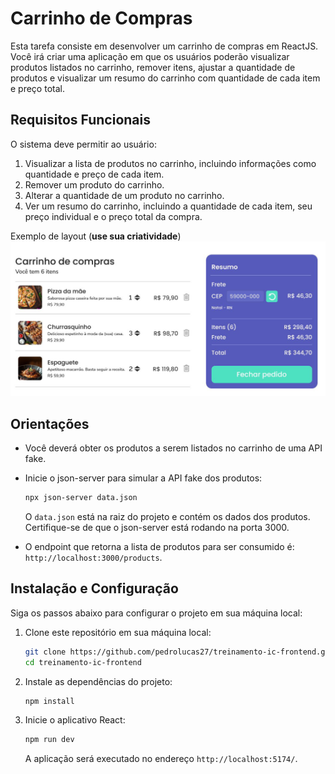 # Carrinho de Compras

Esta tarefa consiste em desenvolver um carrinho de compras em ReactJS. Você irá criar uma aplicação em que os usuários poderão visualizar produtos listados no carrinho, remover itens, ajustar a quantidade de produtos e visualizar um resumo do carrinho com quantidade de cada item e preço total.

## Requisitos Funcionais

O sistema deve permitir ao usuário:

1. Visualizar a lista de produtos no carrinho, incluindo informações como quantidade e preço de cada item.
2. Remover um produto do carrinho.
3. Alterar a quantidade de um produto no carrinho.
4. Ver um resumo do carrinho, incluindo a quantidade de cada item, seu preço individual e o preço total da compra.

Exemplo de layout (**use sua criatividade**)
<img src="./src/imgs/carrinho.png" alt="Exemplo de carrinho" width="800" height="auto" />

## Orientações

- Você deverá obter os produtos a serem listados no carrinho de uma API fake.
- Inicie o json-server para simular a API fake dos produtos:

    ```bash
    npx json-server data.json
    ```

   O `data.json` está na raiz do projeto e contém os dados dos produtos. Certifique-se de que o json-server está rodando na porta 3000.
- O endpoint que retorna a lista de produtos para ser consumido é: `http://localhost:3000/products`.

## Instalação e Configuração

Siga os passos abaixo para configurar o projeto em sua máquina local:

1. Clone este repositório em sua máquina local:

    ```bash
    git clone https://github.com/pedrolucas27/treinamento-ic-frontend.git
    cd treinamento-ic-frontend
    ```

2. Instale as dependências do projeto:

    ```bash
    npm install
    ```

4. Inicie o aplicativo React:

    ```bash
    npm run dev
    ```

   A aplicação será executado no endereço `http://localhost:5174/`.
